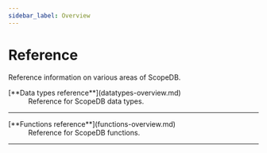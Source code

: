 ```yaml
---
sidebar_label: Overview
---
```


# Reference

Reference information on various areas of ScopeDB.

<dl>
<dt>[**Data types reference**](datatypes-overview.md)</dt>
<dd>Reference for ScopeDB data types.</dd>
</dl>

---

<dl>
<dt>[**Functions reference**](functions-overview.md)</dt>
<dd>Reference for ScopeDB functions.</dd>
</dl>

---

